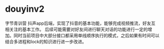 # douyinv2
字节青训营
抖声app后端，实现了抖音的基本功能，能够完成视频推流，好友互相关注的基本工作。
后续可能需要对好友间进行聊天对话的功能进行一定的增加。同时当前项目中大部分接口都采用单线顺序执行的模式，之后如果有时间可以结合多进程和lock的知识进行进一步改进。
